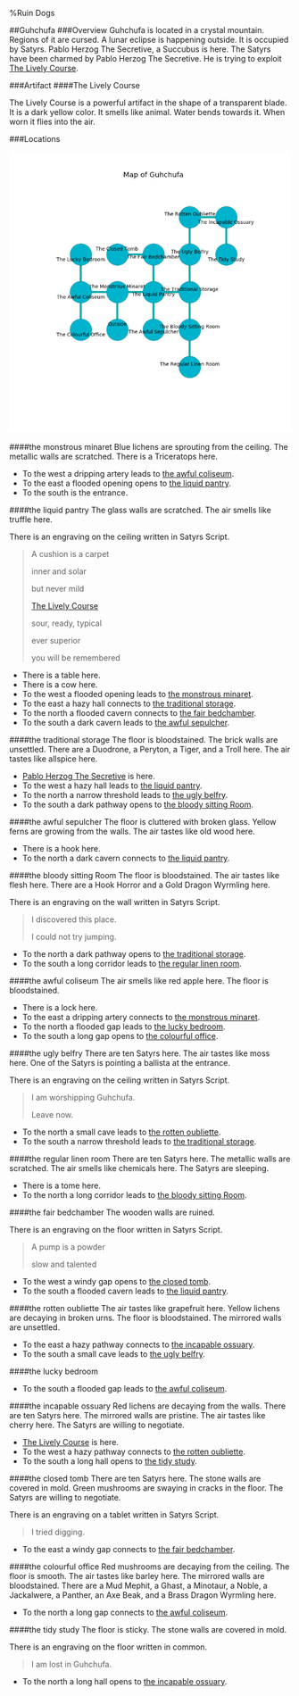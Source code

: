 %Ruin Dogs

##Guhchufa
###Overview
Guhchufa is located in a crystal mountain. Regions of it are cursed. A lunar eclipse is happening outside. It is occupied by Satyrs. <a name="Pablo-Herzog-The-Secretive"></a>Pablo Herzog The Secretive, a Succubus is here. The Satyrs have been charmed by Pablo Herzog The Secretive. He  is trying to exploit [The Lively Course](#The-Lively-Course). 



###Artifact
####<a name="The-Lively-Course"></a>The Lively Course


The Lively Course is a powerful artifact in the shape of a transparent blade. It is a dark yellow color. It smells like animal. Water bends towards it. When worn it flies into the air. 





###Locations


![](../v2/images/Guhchufa.png)

####<a name="the-monstrous-minaret"></a>the monstrous minaret
Blue lichens are sprouting from the ceiling. The metallic walls are scratched. There is a Triceratops here. 



* To the west a dripping artery leads to [the awful coliseum](#the-awful-coliseum).
* To the east a flooded opening opens to [the liquid pantry](#the-liquid-pantry).
* To the south is the entrance.


####<a name="the-liquid-pantry"></a>the liquid pantry
The glass walls are scratched. The air smells like truffle here. 

There is an engraving on the ceiling written in Satyrs Script. 

> A cushion is a carpet
>
> inner and solar
>
> but never mild
>
> [The Lively Course](#The-Lively-Course)
>
> sour, ready, typical
>
> ever superior
>
> you will be remembered
>


* There is a table here.
* There is a cow here.
* To the west a flooded opening leads to [the monstrous minaret](#the-monstrous-minaret).
* To the east a hazy hall connects to [the traditional storage](#the-traditional-storage).
* To the north a flooded cavern connects to [the fair bedchamber](#the-fair-bedchamber).
* To the south a dark cavern leads to [the awful sepulcher](#the-awful-sepulcher).


####<a name="the-traditional-storage"></a>the traditional storage
The floor is bloodstained. The brick walls are unsettled. There are a Duodrone, a Peryton, a Tiger, and a Troll here. The air tastes like allspice here. 



* [Pablo Herzog The Secretive](#Pablo-Herzog-The-Secretive) is here.
* To the west a hazy hall leads to [the liquid pantry](#the-liquid-pantry).
* To the north a narrow threshold leads to [the ugly belfry](#the-ugly-belfry).
* To the south a dark pathway opens to [the bloody sitting Room](#the-bloody-sitting-Room).


####<a name="the-awful-sepulcher"></a>the awful sepulcher
The floor is cluttered with broken glass. Yellow ferns are growing from the walls. The air tastes like old wood here. 



* There is a hook here.
* To the north a dark cavern connects to [the liquid pantry](#the-liquid-pantry).


####<a name="the-bloody-sitting-Room"></a>the bloody sitting Room
The floor is bloodstained. The air tastes like flesh here. There are a Hook Horror and a Gold Dragon Wyrmling here. 

There is an engraving on the wall written in Satyrs Script. 

> I discovered this place.
>
> I could not try jumping.
>


* To the north a dark pathway opens to [the traditional storage](#the-traditional-storage).
* To the south a long corridor leads to [the regular linen room](#the-regular-linen-room).


####<a name="the-awful-coliseum"></a>the awful coliseum
The air smells like red apple here. The floor is bloodstained. 



* There is a lock here.
* To the east a dripping artery connects to [the monstrous minaret](#the-monstrous-minaret).
* To the north a flooded gap leads to [the lucky bedroom](#the-lucky-bedroom).
* To the south a long gap opens to [the colourful office](#the-colourful-office).


####<a name="the-ugly-belfry"></a>the ugly belfry
There are ten Satyrs here. The air tastes like moss here. One of the Satyrs is pointing a ballista at the entrance. 

There is an engraving on the ceiling written in Satyrs Script. 

> I am worshipping Guhchufa.
>
> Leave now.
>


* To the north a small cave leads to [the rotten oubliette](#the-rotten-oubliette).
* To the south a narrow threshold leads to [the traditional storage](#the-traditional-storage).


####<a name="the-regular-linen-room"></a>the regular linen room
There are ten Satyrs here. The metallic walls are scratched. The air smells like chemicals here. The Satyrs are sleeping. 



* There is a tome here.
* To the north a long corridor leads to [the bloody sitting Room](#the-bloody-sitting-Room).


####<a name="the-fair-bedchamber"></a>the fair bedchamber
The wooden walls are ruined. 

There is an engraving on the floor written in Satyrs Script. 

> A pump is a powder
>
> slow and talented
>


* To the west a windy gap opens to [the closed tomb](#the-closed-tomb).
* To the south a flooded cavern leads to [the liquid pantry](#the-liquid-pantry).


####<a name="the-rotten-oubliette"></a>the rotten oubliette
The air tastes like grapefruit here. Yellow lichens are decaying in broken urns. The floor is bloodstained. The mirrored walls are unsettled. 



* To the east a hazy pathway connects to [the incapable ossuary](#the-incapable-ossuary).
* To the south a small cave leads to [the ugly belfry](#the-ugly-belfry).


####<a name="the-lucky-bedroom"></a>the lucky bedroom




* To the south a flooded gap leads to [the awful coliseum](#the-awful-coliseum).


####<a name="the-incapable-ossuary"></a>the incapable ossuary
Red lichens are decaying from the walls. There are ten Satyrs here. The mirrored walls are pristine. The air tastes like cherry here. The Satyrs are willing to negotiate. 



* [The Lively Course](#The-Lively-Course) is here.
* To the west a hazy pathway connects to [the rotten oubliette](#the-rotten-oubliette).
* To the south a long hall opens to [the tidy study](#the-tidy-study).


####<a name="the-closed-tomb"></a>the closed tomb
There are ten Satyrs here. The stone walls are covered in mold. Green mushrooms are swaying in cracks in the floor. The Satyrs are willing to negotiate. 

There is an engraving on a tablet written in Satyrs Script. 

> I tried digging.
>


* To the east a windy gap connects to [the fair bedchamber](#the-fair-bedchamber).


####<a name="the-colourful-office"></a>the colourful office
Red mushrooms are decaying from the ceiling. The floor is smooth. The air tastes like barley here. The mirrored walls are bloodstained. There are a Mud Mephit, a Ghast, a Minotaur, a Noble, a Jackalwere, a Panther, an Axe Beak, and a Brass Dragon Wyrmling here. 



* To the north a long gap connects to [the awful coliseum](#the-awful-coliseum).


####<a name="the-tidy-study"></a>the tidy study
The floor is sticky. The stone walls are covered in mold. 

There is an engraving on the floor written in common. 

> I am lost in Guhchufa.
>


* To the north a long hall opens to [the incapable ossuary](#the-incapable-ossuary).


